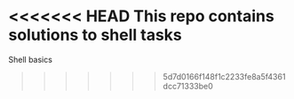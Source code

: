 <<<<<<< HEAD
This repo contains solutions to shell tasks
=======

Shell basics
>>>>>>> 5d7d0166f148f1c2233fe8a5f4361dcc71333be0
